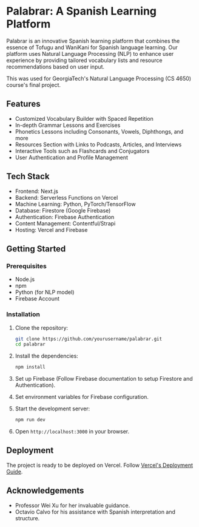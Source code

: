 # Palabrar: A Spanish Learning Platform

Palabrar is an innovative Spanish learning platform that combines the essence of Tofugu and WaniKani for Spanish language learning. Our platform uses Natural Language Processing (NLP) to enhance user experience by providing tailored vocabulary lists and resource recommendations based on user input. 

This was used for GeorgiaTech's Natural Language Processing (CS 4650) course's final project.

## Features

- Customized Vocabulary Builder with Spaced Repetition
- In-depth Grammar Lessons and Exercises
- Phonetics Lessons including Consonants, Vowels, Diphthongs, and more
- Resources Section with Links to Podcasts, Articles, and Interviews
- Interactive Tools such as Flashcards and Conjugators
- User Authentication and Profile Management

## Tech Stack

- Frontend: Next.js
- Backend: Serverless Functions on Vercel
- Machine Learning: Python, PyTorch/TensorFlow
- Database: Firestore (Google Firebase)
- Authentication: Firebase Authentication
- Content Management: Contentful/Strapi
- Hosting: Vercel and Firebase

## Getting Started

### Prerequisites

- Node.js
- npm
- Python (for NLP model)
- Firebase Account

### Installation

1. Clone the repository:

    ```sh
    git clone https://github.com/yourusername/palabrar.git
    cd palabrar
    ```

2. Install the dependencies:

    ```sh
    npm install
    ```

3. Set up Firebase (Follow Firebase documentation to setup Firestore and Authentication).

4. Set environment variables for Firebase configuration.

5. Start the development server:

    ```sh
    npm run dev
    ```

6. Open `http://localhost:3000` in your browser.

## Deployment

The project is ready to be deployed on Vercel. Follow [Vercel's Deployment Guide](https://vercel.com/docs/deployments).

## Acknowledgements

- Professor Wei Xu for her invaluable guidance.
- Octavio Calvo for his assistance with Spanish interpretation and structure.


